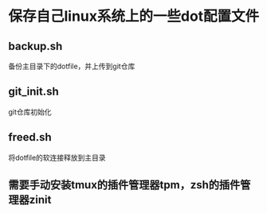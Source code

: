 # 保存自己linux系统上的一些dot配置文件

## backup.sh
备份主目录下的dotfile，并上传到git仓库

## git_init.sh
git仓库初始化

## freed.sh
将dotfile的软连接释放到主目录

## 需要手动安装tmux的插件管理器tpm，zsh的插件管理器zinit


